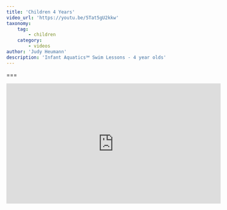 ```yaml
---
title: 'Children 4 Years'
video_url: 'https://youtu.be/5Tat5gU2kkw'
taxonomy:
    tag:
        - children
    category:
        - videos
author: 'Judy Heumann'
description: 'Infant Aquatics℠ Swim Lessons - 4 year olds'
---
```




===

<iframe width="560" height="315" src="https://www.youtube.com/embed/5Tat5gU2kkw" frameborder="0" allowfullscreen></iframe>

